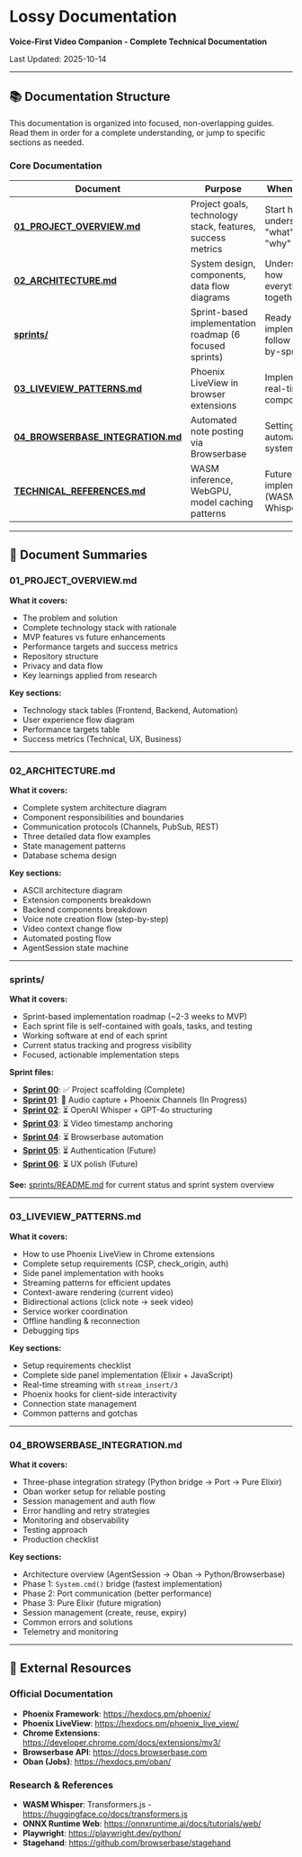 # Lossy Documentation

**Voice-First Video Companion - Complete Technical Documentation**

Last Updated: 2025-10-14

---

## 📚 Documentation Structure

This documentation is organized into focused, non-overlapping guides. Read them in order for a complete understanding, or jump to specific sections as needed.

### Core Documentation

| Document | Purpose | When to Read |
|----------|---------|--------------|
| **[01_PROJECT_OVERVIEW.md](./01_PROJECT_OVERVIEW.md)** | Project goals, technology stack, features, success metrics | Start here - understand the "what" and "why" |
| **[02_ARCHITECTURE.md](./02_ARCHITECTURE.md)** | System design, components, data flow diagrams | Understand how everything fits together |
| **[sprints/](./sprints/)** | Sprint-based implementation roadmap (6 focused sprints) | Ready to implement - follow sprint-by-sprint |
| **[03_LIVEVIEW_PATTERNS.md](./03_LIVEVIEW_PATTERNS.md)** | Phoenix LiveView in browser extensions | Implementing real-time UI components |
| **[04_BROWSERBASE_INTEGRATION.md](./04_BROWSERBASE_INTEGRATION.md)** | Automated note posting via Browserbase | Setting up automation system |
| **[TECHNICAL_REFERENCES.md](./TECHNICAL_REFERENCES.md)** | WASM inference, WebGPU, model caching patterns | Future implementation (WASM Whisper, CLIP) |

---

## 📖 Document Summaries

### 01_PROJECT_OVERVIEW.md
**What it covers:**
- The problem and solution
- Complete technology stack with rationale
- MVP features vs future enhancements
- Performance targets and success metrics
- Repository structure
- Privacy and data flow
- Key learnings applied from research

**Key sections:**
- Technology stack tables (Frontend, Backend, Automation)
- User experience flow diagram
- Performance targets table
- Success metrics (Technical, UX, Business)

---

### 02_ARCHITECTURE.md
**What it covers:**
- Complete system architecture diagram
- Component responsibilities and boundaries
- Communication protocols (Channels, PubSub, REST)
- Three detailed data flow examples
- State management patterns
- Database schema design

**Key sections:**
- ASCII architecture diagram
- Extension components breakdown
- Backend components breakdown
- Voice note creation flow (step-by-step)
- Video context change flow
- Automated posting flow
- AgentSession state machine

---

### sprints/
**What it covers:**
- Sprint-based implementation roadmap (~2-3 weeks to MVP)
- Each sprint file is self-contained with goals, tasks, and testing
- Working software at end of each sprint
- Current status tracking and progress visibility
- Focused, actionable implementation steps

**Sprint files:**
- **[Sprint 00](./sprints/SPRINT_00_scaffolding.md)**: ✅ Project scaffolding (Complete)
- **[Sprint 01](./sprints/SPRINT_01_audio_streaming.md)**: 🚧 Audio capture + Phoenix Channels (In Progress)
- **[Sprint 02](./sprints/SPRINT_02_transcription.md)**: ⏳ OpenAI Whisper + GPT-4o structuring
- **[Sprint 03](./sprints/SPRINT_03_video_integration.md)**: ⏳ Video timestamp anchoring
- **[Sprint 04](./sprints/SPRINT_04_auto_posting.md)**: ⏳ Browserbase automation
- **[Sprint 05](./sprints/SPRINT_05_auth.md)**: ⏳ Authentication (Future)
- **[Sprint 06](./sprints/SPRINT_06_polish.md)**: ⏳ UX polish (Future)

**See:** [sprints/README.md](./sprints/README.md) for current status and sprint system overview

---

### 03_LIVEVIEW_PATTERNS.md
**What it covers:**
- How to use Phoenix LiveView in Chrome extensions
- Complete setup requirements (CSP, check_origin, auth)
- Side panel implementation with hooks
- Streaming patterns for efficient updates
- Context-aware rendering (current video)
- Bidirectional actions (click note → seek video)
- Service worker coordination
- Offline handling & reconnection
- Debugging tips

**Key sections:**
- Setup requirements checklist
- Complete side panel implementation (Elixir + JavaScript)
- Real-time streaming with `stream_insert/3`
- Phoenix hooks for client-side interactivity
- Connection state management
- Common patterns and gotchas

---

### 04_BROWSERBASE_INTEGRATION.md
**What it covers:**
- Three-phase integration strategy (Python bridge → Port → Pure Elixir)
- Oban worker setup for reliable posting
- Session management and auth flow
- Error handling and retry strategies
- Monitoring and observability
- Testing approach
- Production checklist

**Key sections:**
- Architecture overview (AgentSession → Oban → Python/Browserbase)
- Phase 1: `System.cmd()` bridge (fastest implementation)
- Phase 2: Port communication (better performance)
- Phase 3: Pure Elixir (future migration)
- Session management (create, reuse, expiry)
- Common errors and solutions
- Telemetry and monitoring

---

## 🔗 External Resources

### Official Documentation
- **Phoenix Framework**: https://hexdocs.pm/phoenix/
- **Phoenix LiveView**: https://hexdocs.pm/phoenix_live_view/
- **Chrome Extensions**: https://developer.chrome.com/docs/extensions/mv3/
- **Browserbase API**: https://docs.browserbase.com
- **Oban (Jobs)**: https://hexdocs.pm/oban/

### Research & References
- **WASM Whisper**: Transformers.js - https://huggingface.co/docs/transformers.js
- **ONNX Runtime Web**: https://onnxruntime.ai/docs/tutorials/web/
- **Playwright**: https://playwright.dev/python/
- **Stagehand**: https://github.com/browserbase/stagehand

